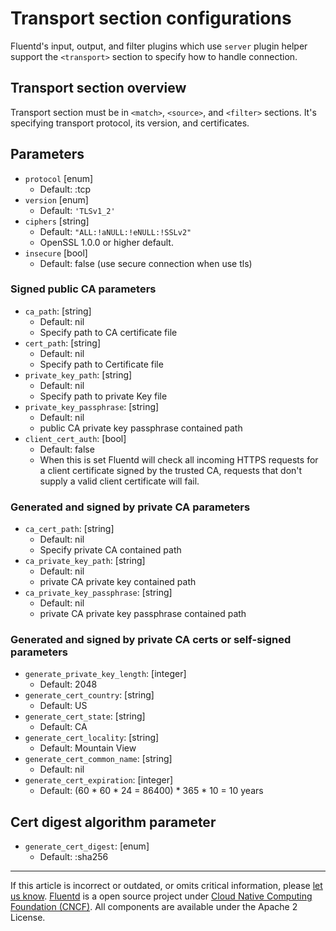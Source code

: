 # Transport section configurations

Fluentd's input, output, and filter plugins which use `server` plugin
helper support the `<transport>` section to specify how to handle
connection.


## Transport section overview

Transport section must be in `<match>`, `<source>`, and `<filter>`
sections. It's specifying transport protocol, its version, and
certificates.


## Parameters

-   `protocol` \[enum\]
    -   Default: :tcp
-   `version` \[enum\]
    -   Default: `'TLSv1_2'`
-   `ciphers` \[string\]
    -   Default: `"ALL:!aNULL:!eNULL:!SSLv2"`
    -   OpenSSL 1.0.0 or higher default.
-   `insecure` \[bool\]
    -   Default: false (use secure connection when use tls)


### Signed public CA parameters

-   `ca_path`: \[string\]
    -   Default: nil
    -   Specify path to CA certificate file
-   `cert_path`: \[string\]
    -   Default: nil
    -   Specify path to Certificate file
-   `private_key_path`: \[string\]
    -   Default: nil
    -   Specify path to private Key file
-   `private_key_passphrase`: \[string\]
    -   Default: nil
    -   public CA private key passphrase contained path
-   `client_cert_auth`: \[bool\]
    -   Default: false
    -   When this is set Fluentd will check all incoming HTTPS requests
        for a client certificate signed by the trusted CA, requests that
        don't supply a valid client certificate will fail.


### Generated and signed by private CA parameters

-   `ca_cert_path`: \[string\]
    -   Default: nil
    -   Specify private CA contained path
-   `ca_private_key_path`: \[string\]
    -   Default: nil
    -   private CA private key contained path
-   `ca_private_key_passphrase`: \[string\]
    -   Default: nil
    -   private CA private key passphrase contained path


### Generated and signed by private CA certs or self-signed parameters

-   `generate_private_key_length`: \[integer\]
    -   Default: 2048
-   `generate_cert_country`: \[string\]
    -   Default: US
-   `generate_cert_state`: \[string\]
    -   Default: CA
-   `generate_cert_locality`: \[string\]
    -   Default: Mountain View
-   `generate_cert_common_name`: \[string\]
    -   Default: nil
-   `generate_cert_expiration`: \[integer\]
    -   Default: (60 \* 60 \* 24 = 86400) \* 365 \* 10 = 10 years


## Cert digest algorithm parameter

-   `generate_cert_digest`: \[enum\]
    -   Default: :sha256


------------------------------------------------------------------------

If this article is incorrect or outdated, or omits critical information,
please [let us know](https://github.com/fluent/fluentd-docs/issues?state=open).
[Fluentd](http://www.fluentd.org/) is a open source project under [Cloud
Native Computing Foundation (CNCF)](https://cncf.io/). All components
are available under the Apache 2 License.
